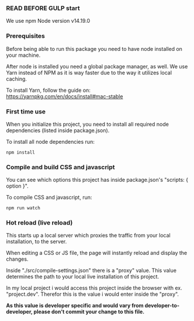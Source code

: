### READ BEFORE GULP start

We use npm
Node version v14.19.0
<!-- cannot update higher because of incompatibility 

if we want to update >= Node v15 then we should update node sass, and this forces us to update font-awesome and dkfds packages. 
Updating those packages forces us update whole website.  -->

### Prerequisites

Before being able to run this package you need to have node installed on your machine.

After node is installed you need a global package manager, as well. We use Yarn instead of NPM as it is way faster due to the way it utilizes local caching.

To install Yarn, follow the guide on: https://yarnpkg.com/en/docs/install#mac-stable 

### First time use
When you initialize this project, you need to install all required node dependencies (listed inside package.json). 

To install all node dependencies run:

`npm install`

### Compile and build CSS and javascript

You can see which options this project has inside package.json's "scripts: { option }".

To compile CSS and javascript, run:

`npm run watch`

### Hot reload (live reload)

This starts up a local server which proxies the traffic from your local installation, to the server.

When editing a CSS or JS file, the page will instantly reload and display the changes.

Inside "./src/compile-settings.json" there is a "proxy" value. This value determines the path to your local live installation of this project.

In my local project i would access this project inside the browser with ex. "project.dev". Therefor this is the value i would enter inside the "proxy".

**As this value is developer specific and would vary from developer-to-developer, please don't commit your change to this file.**
